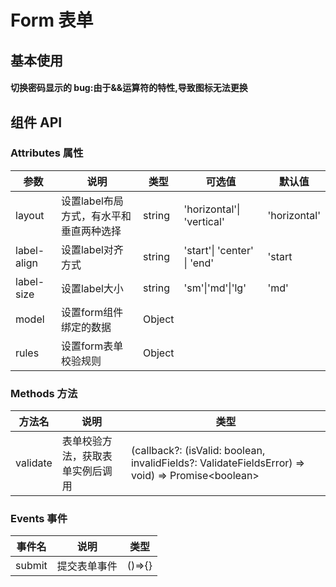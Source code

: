 # Form 表单

## 基本使用

#### 切换密码显示的 bug:由于&&运算符的特性,导致图标无法更换

<preview path="../demos/form/form-1.vue" title="基本使用" description=" "></preview>

## 组件 API

### Attributes 属性

| 参数        | 说明                                    | 类型   | 可选值                      | 默认值       |
| ----------- | --------------------------------------- | ------ | --------------------------- | ------------ |
| layout      | 设置label布局方式，有水平和垂直两种选择 | string | 'horizontal'\| 'vertical'   | 'horizontal' |
| label-align | 设置label对齐方式                       | string | 'start'\| 'center' \| 'end' | 'start       |
| label-size  | 设置label大小                           | string | 'sm'\|'md'\|'lg'            | 'md'         |
| model       | 设置form组件绑定的数据                  | Object |                             |              |
| rules       | 设置form表单校验规则                    | Object |                             |              |

### Methods 方法

| 方法名 | 说明 | 类型 |
| ------ | ---- | ---- |
|   validate     | 表单校验方法，获取表单实例后调用 |   (callback?: (isValid: boolean, invalidFields?: ValidateFieldsError) => void) => Promise\<boolean\>     |

### Events 事件

| 事件名  | 说明    | 类型 |
| ------- | ------------ | ---- |
| submit | 提交表单事件 |   ()=>{}        |

